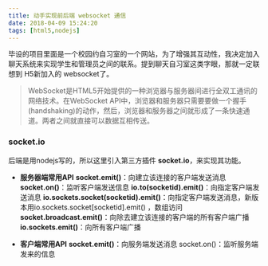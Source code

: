 ```yaml
---
title: 动手实现前后端 websocket 通信
date: 2018-04-09 15:24:20
tags: [html5,nodejs]
---
```


毕设的项目里面是一个校园约自习室的一个网站，为了增强其互动性，我决定加入聊天系统来实现学生和管理员之间的联系。提到聊天自习室这类字眼，那就一定联想到 H5新加入的 websocket了。

> WebSocket是HTML5开始提供的一种浏览器与服务器间进行全双工通讯的网络技术。在WebSocket API中，浏览器和服务器只需要要做一个握手(handshaking)的动作，然后，浏览器和服务器之间就形成了一条快速通道。两者之间就直接可以数据互相传送。

### socket.io

后端是用nodejs写的，所以这里引入第三方插件 **socket.io**，来实现其功能。

 - **服务器端常用API**
 **socket.emit()**：向建立该连接的客户端发送消息
 **socket.on()**：监听客户端发送信息
 **io.to(socketid).emit()**：向指定客户端发送消息
 **io.sockets.socket(socketid).emit()**：向指定客户端发送消息，新版本用io.sockets.socket[socketid].emit() ，数组访问
**socket.broadcast.emit()**：向除去建立该连接的客户端的所有客户端广播
**io.sockets.emit()**：向所有客户端广播

 - **客户端常用API**
 **socket.emit()**：向服务端发送消息
 socket.on()：监听服务端发来的信息



